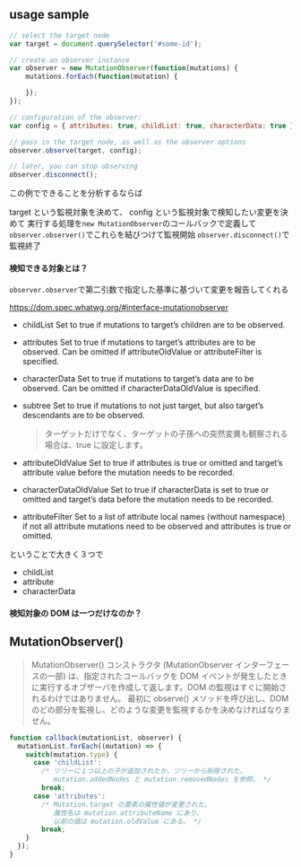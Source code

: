 ## usage sample

```JavaScript
// select the target node
var target = document.querySelector('#some-id');

// create an observer instance
var observer = new MutationObserver(function(mutations) {
    mutations.forEach(function(mutation) {

    });
});

// configuration of the observer:
var config = { attributes: true, childList: true, characterData: true }

// pass in the target node, as well as the observer options
observer.observe(target, config);

// later, you can stop observing
observer.disconnect();
```

この例でできることを分析するならば

target という監視対象を決めて、
config という監視対象で検知したい変更を決めて
実行する処理を`new MutationObserver`のコールバックで定義して
`observer.observer()`でこれらを結びつけて監視開始
`observer.disconnect()`で監視終了

#### 検知できる対象とは？

`observer.observer`で第二引数で指定した基準に基づいて変更を報告してくれる

https://dom.spec.whatwg.org/#interface-mutationobserver

-   childList
    Set to true if mutations to target’s children are to be observed.

-   attributes
    Set to true if mutations to target’s attributes are to be observed. Can be omitted if attributeOldValue or attributeFilter is specified.

-   characterData
    Set to true if mutations to target’s data are to be observed. Can be omitted if characterDataOldValue is specified.

-   subtree
    Set to true if mutations to not just target, but also target’s descendants are to be observed.

    > ターゲットだけでなく、ターゲットの子孫への突然変異も観察される場合は、true に設定します。

-   attributeOldValue
    Set to true if attributes is true or omitted and target’s attribute value before the mutation needs to be recorded.

-   characterDataOldValue
    Set to true if characterData is set to true or omitted and target’s data before the mutation needs to be recorded.

-   attributeFilter
    Set to a list of attribute local names (without namespace) if not all attribute mutations need to be observed and attributes is true or omitted.

ということで大きく３つで

-   childList
-   attribute
-   characterData

#### 検知対象の DOM は一つだけなのか？

## MutationObserver()

> MutationObserver() コンストラクタ (MutationObserver インターフェースの一部) は、指定されたコールバックを DOM イベントが発生したときに実行するオブザーバを作成して返します。DOM の監視はすぐに開始されるわけではありません。
> 最初に observe() メソッドを呼び出し、DOM のどの部分を監視し、どのような変更を監視するかを決めなければなりません。

```JavaScript
function callback(mutationList, observer) {
  mutationList.forEach((mutation) => {
    switch(mutation.type) {
      case 'childList':
        /* ツリーに１つ以上の子が追加されたか、ツリーから削除された。
           mutation.addedNodes と mutation.removedNodes を参照。 */
        break;
      case 'attributes':
        /* Mutation.target の要素の属性値が変更された。
           属性名は mutation.attributeName にあり、
           以前の値は mutation.oldValue にある。 */
        break;
    }
  });
}
```
